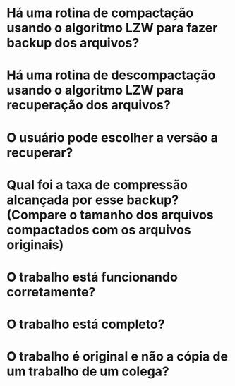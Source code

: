 # Há uma rotina de compactação usando o algoritmo LZW para fazer backup dos arquivos?
# Há uma rotina de descompactação usando o algoritmo LZW para recuperação dos arquivos?
# O usuário pode escolher a versão a recuperar?
# Qual foi a taxa de compressão alcançada por esse backup? (Compare o tamanho dos arquivos compactados com os arquivos originais)
# O trabalho está funcionando corretamente?
# O trabalho está completo?
# O trabalho é original e não a cópia de um trabalho de um colega?
